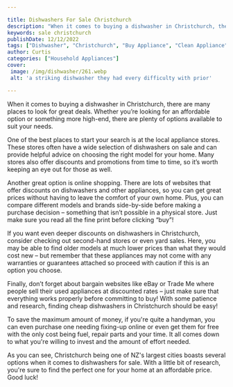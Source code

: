 ```yaml
---

title: Dishwashers For Sale Christchurch
description: "When it comes to buying a dishwasher in Christchurch, there are many places to look for great deals. Whether you’re looking for an...lets find out"
keywords: sale christchurch
publishDate: 12/12/2022
tags: ["Dishwasher", "Christchurch", "Buy Appliance", "Clean Appliance"]
author: Curtis
categories: ["Household Appliances"]
cover: 
 image: /img/dishwasher/261.webp
 alt: 'a striking dishwasher they had every difficulty with prior'

---
```


When it comes to buying a dishwasher in Christchurch, there are many places to look for great deals. Whether you’re looking for an affordable option or something more high-end, there are plenty of options available to suit your needs.

One of the best places to start your search is at the local appliance stores. These stores often have a wide selection of dishwashers on sale and can provide helpful advice on choosing the right model for your home. Many stores also offer discounts and promotions from time to time, so it’s worth keeping an eye out for those as well.

Another great option is online shopping. There are lots of websites that offer discounts on dishwashers and other appliances, so you can get great prices without having to leave the comfort of your own home. Plus, you can compare different models and brands side-by-side before making a purchase decision – something that isn’t possible in a physical store. Just make sure you read all the fine print before clicking “buy”!

If you want even deeper discounts on dishwashers in Christchurch, consider checking out second-hand stores or even yard sales. Here, you may be able to find older models at much lower prices than what they would cost new – but remember that these appliances may not come with any warranties or guarantees attached so proceed with caution if this is an option you choose. 

Finally, don’t forget about bargain websites like eBay or Trade Me where people sell their used appliances at discounted rates – just make sure that everything works properly before committing to buy! With some patience and research, finding cheap dishwashers in Christchurch should be easy!

To save the maximum amount of money, if you're quite a handyman, you can even purchase one needing fixing-up online or even get them for free with the only cost being fuel, repair parts and your time. It all comes down to what you're willing to invest and the amount of effort needed. 

As you can see, Christchurch being one of NZ's largest cities boasts several options when it comes to dishwashers for sale. With a little bit of research, you're sure to find the perfect one for your home at an affordable price. Good luck!
